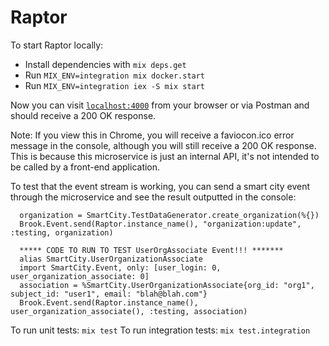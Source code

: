 # Raptor

To start Raptor locally:

  * Install dependencies with `mix deps.get`
  * Run `MIX_ENV=integration mix docker.start`
  * Run `MIX_ENV=integration iex -S mix start`

Now you can visit [`localhost:4000`](http://localhost:4000/healthcheck) from your browser or via Postman and should receive a 200 OK response.

Note: If you view this in Chrome, you will receive a faviocon.ico error message in the console, although you will still receive a 200 OK response. This is because this microservice is just an internal API, it's not intended to be called by a front-end application.

To test that the event stream is working, you can send a smart city event through the microservice and see the result outputted in the console:
  ```
    organization = SmartCity.TestDataGenerator.create_organization(%{})
    Brook.Event.send(Raptor.instance_name(), "organization:update", :testing, organization)

    ***** CODE TO RUN TO TEST UserOrgAssociate Event!!! *******
    alias SmartCity.UserOrganizationAssociate
    import SmartCity.Event, only: [user_login: 0, user_organization_associate: 0]
    association = %SmartCity.UserOrganizationAssociate{org_id: "org1", subject_id: "user1", email: "blah@blah.com"}
    Brook.Event.send(Raptor.instance_name(), user_organization_associate(), :testing, association)
  ```

To run unit tests: `mix test`
To run integration tests: `mix test.integration`
